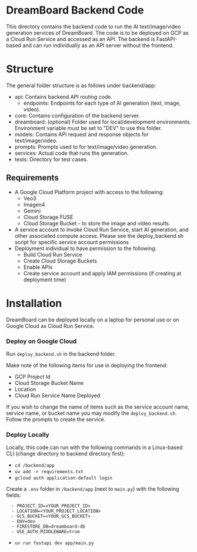 # DreamBoard Backend Code

This directory contains the backend code to run the AI text/image/video generation services of DreamBoard. The code is to be deployed on GCP as a Cloud Run Service and accessed as an API. The backend is FastAPI-based and can run individually as an API server without the frontend.

# Structure

The general folder structure is as follows under backend/app:

- api: Contains backend API routing code.
  - endpoints: Endpoints for each type of AI generation (text, image, video).
- core: Contains configuration of the backend server.
- dreamboard: (optional) Folder used for local/development environments. Environment variable must be set to "DEV" to use this folder.
- models: Contains API request and response objects for text/image/video.
- prompts: Prompts used to for text/image/video generation.
- services: Actual code that runs the generation.
- tests: Directory for test cases.

## Requirements

- A Google Cloud Platform project with access to the following:
  - Veo3
  - Imagen4
  - Gemini
  - Cloud Storage FUSE
  - Cloud Storage Bucket - to store the image and video results
- A service account to invoke Cloud Run Service, start AI generation, and other associated compute access. Please see the deploy_backend.sh script for specific service account permissions
- Deployment individual to have permission to the following:
  - Build Cloud Run Service
  - Create Cloud Storage Buckets
  - Enable APIs
  - Create service account and apply IAM permissions (if creating at deployment time)

# Installation

DreamBoard can be deployed locally on a laptop for personal use or on Google Cloud as Cloud Run Service. 

### Deploy on Google Cloud

Run `deploy_backend.sh` in the backend folder. 

Make note of the following items for use in deploying the frontend:
- GCP Project Id
- Cloud Storage Bucket Name
- Location
- Cloud Run Service Name Deployed

If you wish to change the name of items such as the service account name, service name, or bucket name you may modify the `deploy_backend.sh`. Follow the prompts to create the service. 


### Deploy Locally

Locally, this code can run with the following commands in a Linux-based CLI (change directory to backend directory first):

- `cd /backend/app`
- `uv add -r requirements.txt`
- `gcloud auth application-default login`

Create a `.env` folder in `/backend/app` (next to `main.py`) with the following fields:

```
  - PROJECT_ID=<YOUR_PROJECT_ID>
  - LOCATION=<YOUR_PROJECT_LOCATION>
  - GCS_BUCKET=<YOUR_GCS_BUCKET>
  - ENV=dev
  - FIRESTORE_DB=dreamboard-db
  - USE_AUTH_MIDDLEWARE=true
```

- `uv run fastapi dev app/main.py`
